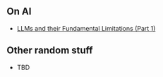 ## On AI 
- [LLMs and their Fundamental Limitations (Part 1)](essays/llms-and-their-fundamental-limitations-part-1.html)

## Other random stuff
- TBD